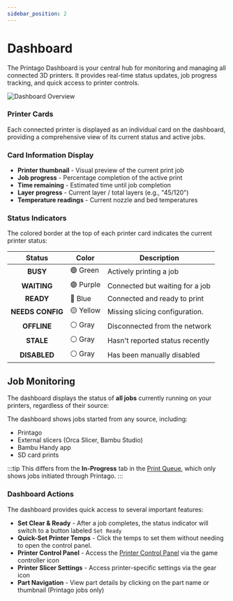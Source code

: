 ```yaml
---
sidebar_position: 2
---
```


# Dashboard

The Printago Dashboard is your central hub for monitoring and managing all connected 3D printers. It provides real-time status updates, job progress tracking, and quick access to printer controls.

![Dashboard Overview](/static/dashboard-overview.png)

### Printer Cards

Each connected printer is displayed as an individual card on the dashboard, providing a comprehensive view of its current status and active jobs.

### Card Information Display

- **Printer thumbnail** - Visual preview of the current print job
- **Job progress** - Percentage completion of the active print
- **Time remaining** - Estimated time until job completion
- **Layer progress** - Current layer / total layers (e.g., "45/120")
- **Temperature readings** - Current nozzle and bed temperatures

### Status Indicators

The colored border at the top of each printer card indicates the current printer status:

| Status | Color | Description |
|:--------:|-------|--------------|  
| **BUSY** | 🟢 Green | Actively printing a job |
| **WAITING** | 🟣 Purple | Connected but waiting for a job |
| **READY** | 🔵 Blue | Connected and ready to print |
| **NEEDS CONFIG** | 🟡 Yellow | Missing slicing configuration. |
| **OFFLINE** | ⚪ Gray | Disconnected from the network |
| **STALE** | ⚪ Gray | Hasn't reported status recently |
| **DISABLED** | ⚪ Gray | Has been manually disabled |

## Job Monitoring

The dashboard displays the status of **all jobs** currently running on your printers, regardless of their source:

The dashboard shows jobs started from any source, including:
- Printago
- External slicers (Orca Slicer, Bambu Studio)
- Bambu Handy app
- SD card prints

:::tip
This differs from the **In-Progress** tab in the [Print Queue](/docs/print-queue-management.md), which only shows jobs initiated through Printago.
:::

### Dashboard Actions

The dashboard provides quick access to several important features:

- **Set Clear & Ready** - After a job completes, the status indicator will switch to a button labeled `Set Ready`
- **Quick-Set Printer Temps** - Click the temps to set them without needing to open the control panel.
- **Printer Control Panel** - Access the [Printer Control Panel](docs/printing/printer-management/printer-control-panel.md) via the game controller icon
- **Printer Slicer Settings** - Access printer-specific settings via the gear icon
- **Part Navigation** - View part details by clicking on the part name or thumbnail (Printago jobs only)